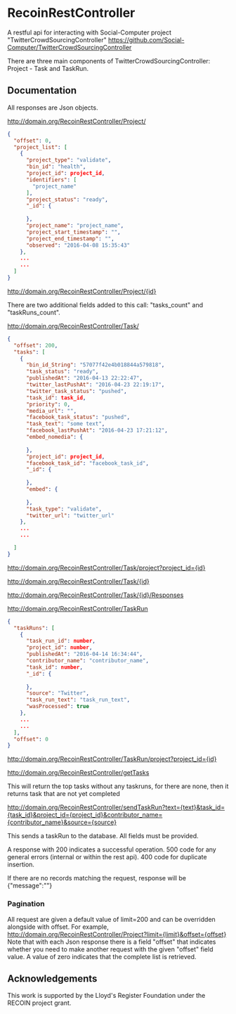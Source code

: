 # RecoinRestController
A restful api for interacting with Social-Computer project "TwitterCrowdSourcingController" https://github.com/Social-Computer/TwitterCrowdSourcingController

There are three main components of TwitterCrowdSourcingController: Project - Task and TaskRun.

## Documentation

All responses are Json objects.


http://domain.org/RecoinRestController/Project/
```json
{
  "offset": 0,
  "project_list": [
    {
      "project_type": "validate",
      "bin_id": "health",
      "project_id": project_id,
      "identifiers": [
        "project_name"
      ],
      "project_status": "ready",
      "_id": {
        
      },
      "project_name": "project_name",
      "project_start_timestamp": "",
      "project_end_timestamp": "",
      "observed": "2016-04-08 15:35:43"
    },
    ...
	...
  ]
}
```

http://domain.org/RecoinRestController/Project/{id}

There are two additional fields added to this call: "tasks_count" and "taskRuns_count".

http://domain.org/RecoinRestController/Task/
```json
{
  "offset": 200,
  "tasks": [
    {
      "bin_id_String": "57077f42e4b018844a579818",
      "task_status": "ready",
      "publishedAt": "2016-04-13 22:22:47",
      "twitter_lastPushAt": "2016-04-23 22:19:17",
      "twitter_task_status": "pushed",
      "task_id": task_id,
      "priority": 0,
      "media_url": "",
      "facebook_task_status": "pushed",
      "task_text": "some text",
      "facebook_lastPushAt": "2016-04-23 17:21:12",
      "embed_nomedia": {
        
      },
      "project_id": project_id,
      "facebook_task_id": "facebook_task_id",
      "_id": {
		
      },
      "embed": {
        
      },
      "task_type": "validate",
      "twitter_url": "twitter_url"
    },
	...
	...

  ]
}
```

http://domain.org/RecoinRestController/Task/project?project_id={id}

http://domain.org/RecoinRestController/Task/{id}

http://domain.org/RecoinRestController/Task/{id}/Responses

http://domain.org/RecoinRestController/TaskRun
```json
{
  "taskRuns": [
    {
      "task_run_id": number,
      "project_id": number,
      "publishedAt": "2016-04-14 16:34:44",
      "contributor_name": "contributor_name",
      "task_id": number,
      "_id": {
		
      },
      "source": "Twitter",
      "task_run_text": "task_run_text",
      "wasProcessed": true
    },
	...
	...
  ],
  "offset": 0
}
```

http://domain.org/RecoinRestController/TaskRun/project?project_id={id}


http://domain.org/RecoinRestController/getTasks

This will return the top tasks without any taskruns, for there are none, then it returns task that are not yet completed


http://domain.org/RecoinRestController/sendTaskRun?text={text}&task_id={task_id}&project_id={project_id}&contributor_name={contributor_name}&source={source}

This sends a taskRun to the database. All fields must be provided.


A response with 200 indicates a successful operation. 500 code for any general errors (internal or within the rest api). 400 code for duplicate insertion.

If there are no records matching the request, response will be  {"message":""}

### Pagination

All request are given a default value of limit=200 and can be overridden alongside with offset. For example, http://domain.org/RecoinRestController/Project?limit={limit}&offset={offset}
Note that with each Json response there is a field "offset" that indicates whether you need to make another request with the given "offset" field value. A value of zero indicates that the complete list is retrieved. 

## Acknowledgements

This work is supported by the Lloyd's Register Foundation under the RECOIN project grant.


